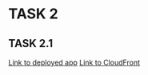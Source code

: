 # TASK 2

## TASK 2.1

[Link to deployed app](https://my-amazing-shop.s3.eu-west-1.amazonaws.com/)
[Link to CloudFront](https://d3dz89qlpr4l29.cloudfront.net)
